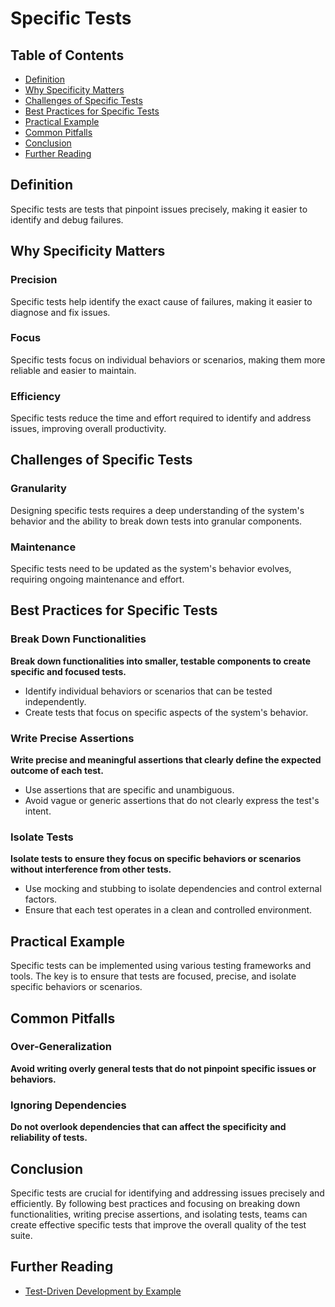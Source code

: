 # Specific Tests

## Table of Contents

- [Definition](#definition)
- [Why Specificity Matters](#why-specificity-matters)
- [Challenges of Specific Tests](#challenges-of-specific-tests)
- [Best Practices for Specific Tests](#best-practices-for-specific-tests)
- [Practical Example](#practical-example)
- [Common Pitfalls](#common-pitfalls)
- [Conclusion](#conclusion)
- [Further Reading](#further-reading)

## Definition
Specific tests are tests that pinpoint issues precisely, making it easier to identify and debug failures.

## Why Specificity Matters

### Precision
Specific tests help identify the exact cause of failures, making it easier to diagnose and fix issues.

### Focus
Specific tests focus on individual behaviors or scenarios, making them more reliable and easier to maintain.

### Efficiency
Specific tests reduce the time and effort required to identify and address issues, improving overall productivity.

## Challenges of Specific Tests

### Granularity
Designing specific tests requires a deep understanding of the system's behavior and the ability to break down tests into granular components.

### Maintenance
Specific tests need to be updated as the system's behavior evolves, requiring ongoing maintenance and effort.

## Best Practices for Specific Tests

### Break Down Functionalities
**Break down functionalities into smaller, testable components to create specific and focused tests.**

- Identify individual behaviors or scenarios that can be tested independently.
- Create tests that focus on specific aspects of the system's behavior.

### Write Precise Assertions
**Write precise and meaningful assertions that clearly define the expected outcome of each test.**

- Use assertions that are specific and unambiguous.
- Avoid vague or generic assertions that do not clearly express the test's intent.

### Isolate Tests
**Isolate tests to ensure they focus on specific behaviors or scenarios without interference from other tests.**

- Use mocking and stubbing to isolate dependencies and control external factors.
- Ensure that each test operates in a clean and controlled environment.

## Practical Example
Specific tests can be implemented using various testing frameworks and tools. The key is to ensure that tests are focused, precise, and isolate specific behaviors or scenarios.

## Common Pitfalls

### Over-Generalization
**Avoid writing overly general tests that do not pinpoint specific issues or behaviors.**

### Ignoring Dependencies
**Do not overlook dependencies that can affect the specificity and reliability of tests.**

## Conclusion
Specific tests are crucial for identifying and addressing issues precisely and efficiently. By following best practices and focusing on breaking down functionalities, writing precise assertions, and isolating tests, teams can create effective specific tests that improve the overall quality of the test suite.

## Further Reading
- [Test-Driven Development by Example](https://www.oreilly.com/library/view/test-driven-development-by/0321146530/)

